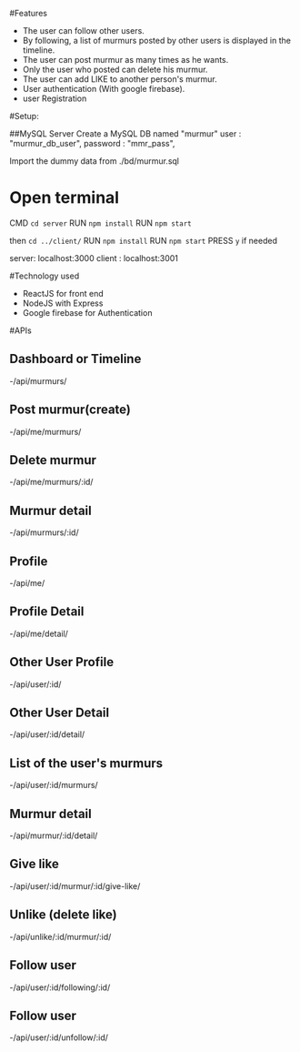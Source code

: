 #Features
* The user can follow other users.
* By following, a list of murmurs posted by other users is displayed in the timeline.
* The user can post murmur as many times as he wants.
* Only the user who posted can delete his murmur.
* The user can add LIKE to another person's murmur.
* User authentication (With google firebase).
* user Registration


#Setup:

##MySQL Server
Create a MySQL DB named "murmur"
user : "murmur_db_user",
password : "mmr_pass",

Import the dummy data from ./bd/murmur.sql

# Open terminal
CMD `cd server`
RUN `npm install`
RUN `npm start`

then  `cd ../client/`
RUN `npm install`
RUN `npm start`
PRESS `y` if needed

server: localhost:3000
client : localhost:3001

#Technology used
- ReactJS for front end 
- NodeJS with Express
- Google firebase for Authentication

#APIs

## Dashboard or Timeline
-/api/murmurs/

## Post murmur(create)
-/api/me/murmurs/

## Delete murmur
-/api/me/murmurs/:id/

## Murmur detail
-/api/murmurs/:id/

## Profile
-/api/me/

## Profile Detail
-/api/me/detail/

## Other User Profile
-/api/user/:id/

## Other User Detail
-/api/user/:id/detail/

## List of the user's murmurs
-/api/user/:id/murmurs/

## Murmur detail
-/api/murmur/:id/detail/

## Give like
-/api/user/:id/murmur/:id/give-like/

## Unlike (delete like)
-/api/unlike/:id/murmur/:id/

## Follow user
-/api/user/:id/following/:id/

## Follow user
-/api/user/:id/unfollow/:id/
